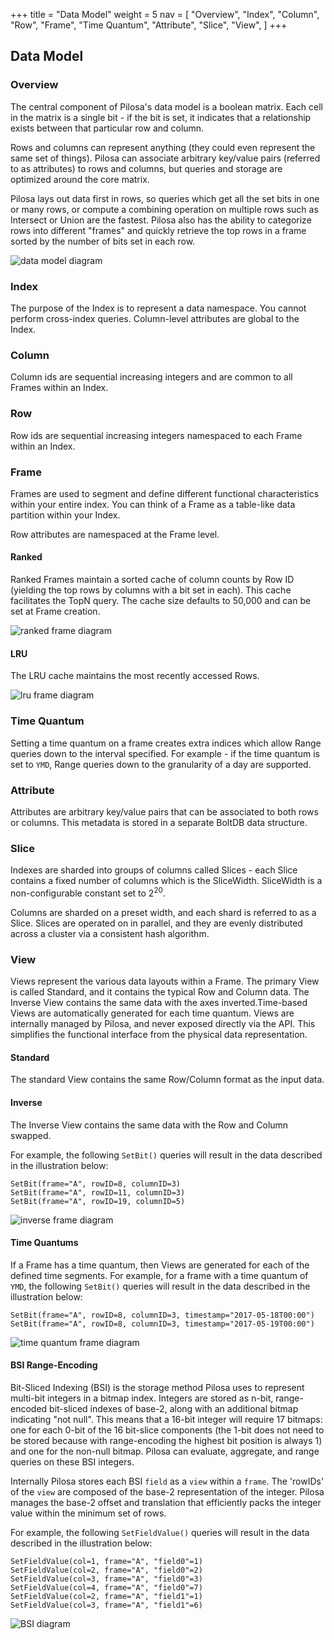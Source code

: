 +++
title = "Data Model"
weight = 5
nav = [
    "Overview",
    "Index",
    "Column",
    "Row",
    "Frame",
    "Time Quantum",
    "Attribute",
    "Slice",
    "View",
]
+++

## Data Model

### Overview

The central component of Pilosa's data model is a boolean matrix. Each cell in the matrix is a single bit - if the bit is set, it indicates that a relationship exists between that particular row and column.

Rows and columns can represent anything (they could even represent the same set of things). Pilosa can associate arbitrary key/value pairs (referred to as attributes) to rows and columns, but queries and storage are optimized around the core matrix.

Pilosa lays out data first in rows, so queries which get all the set bits in one or many rows, or compute a combining operation on multiple rows such as Intersect or Union are the fastest. Pilosa also has the ability to categorize rows into different "frames" and quickly retrieve the top rows in a frame sorted by the number of bits set in each row.

![data model diagram](/img/docs/data-model.svg)

### Index

The purpose of the Index is to represent a data namespace. You cannot perform cross-index queries.  Column-level attributes are global to the Index.

### Column

Column ids are sequential increasing integers and are common to all Frames within an Index.

### Row

Row ids are sequential increasing integers namespaced to each Frame within an Index.

### Frame

Frames are used to segment and define different functional characteristics within your entire index.  You can think of a Frame as a table-like data partition within your Index.

Row attributes are namespaced at the Frame level.

#### Ranked

Ranked Frames maintain a sorted cache of column counts by Row ID (yielding the top rows by columns with a bit set in each). This cache facilitates the TopN query.  The cache size defaults to 50,000 and can be set at Frame creation.

![ranked frame diagram](/img/docs/frame-ranked.svg)

#### LRU

The LRU cache maintains the most recently accessed Rows.

![lru frame diagram](/img/docs/frame-lru.svg)

### Time Quantum

Setting a time quantum on a frame creates extra indices which allow Range queries down to the interval specified. For example - if the time quantum is set to `YMD`, Range queries down to the granularity of a day are supported. 

### Attribute

Attributes are arbitrary key/value pairs that can be associated to both rows or columns.  This metadata is stored in a separate BoltDB data structure. 

### Slice

Indexes are sharded into groups of columns called Slices - each Slice contains a fixed number of columns which is the SliceWidth. SliceWidth is a non-configurable constant set to 2<sup>20</sup>.

Columns are sharded on a preset width, and each shard is referred to as a Slice.  Slices are operated on in parallel, and they are evenly distributed across a cluster via a consistent hash algorithm.

### View

Views represent the various data layouts within a Frame. The primary View is called Standard, and it contains the typical Row and Column data. The Inverse View contains the same data with the axes inverted.Time-based Views are automatically generated for each time quantum. Views are internally managed by Pilosa, and never exposed directly via the API. This simplifies the functional interface from the physical data representation.

#### Standard

The standard View contains the same Row/Column format as the input data. 

#### Inverse

The Inverse View contains the same data with the Row and Column swapped.

For example, the following `SetBit()` queries will result in the data described in the illustration below:
```
SetBit(frame="A", rowID=8, columnID=3)
SetBit(frame="A", rowID=11, columnID=3)
SetBit(frame="A", rowID=19, columnID=5)
```

![inverse frame diagram](/img/docs/frame-inverse.svg)

#### Time Quantums

If a Frame has a time quantum, then Views are generated for each of the defined time segments. For example, for a frame with a time quantum of `YMD`, the following `SetBit()` queries will result in the data described in the illustration below:

```
SetBit(frame="A", rowID=8, columnID=3, timestamp="2017-05-18T00:00")
SetBit(frame="A", rowID=8, columnID=3, timestamp="2017-05-19T00:00")
```

![time quantum frame diagram](/img/docs/frame-time-quantum.svg)

#### BSI Range-Encoding

Bit-Sliced Indexing (BSI) is the storage method Pilosa uses to represent multi-bit integers in a bitmap index. Integers are stored as n-bit, range-encoded
bit-sliced indexes of base-2, along with an additional bitmap indicating "not null". This means that a 16-bit integer will require 17 bitmaps: one for each 0-bit of the 16 bit-slice components (the 1-bit does not need to be stored because with range-encoding the highest bit position is always 1) and one for the non-null bitmap. Pilosa can evaluate, aggregate, and range queries on these BSI integers. 

Internally Pilosa stores each BSI `field` as a `view` within a `frame`. The 'rowIDs' of the `view` are composed of the base-2 representation of the integer. Pilosa manages the base-2 offset and translation that efficiently packs the integer value within the minimum set of rows.

For example, the following `SetFieldValue()` queries will result in the data described in the illustration below:

```
SetFieldValue(col=1, frame="A", "field0"=1)
SetFieldValue(col=2, frame="A", "field0"=2)
SetFieldValue(col=3, frame="A", "field0"=3)
SetFieldValue(col=4, frame="A", "field0"=7)
SetFieldValue(col=2, frame="A", "field1"=1)
SetFieldValue(col=3, frame="A", "field1"=6)
```

![BSI diagram](/img/docs/frame-bsi.svg)
